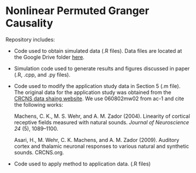 # Nonlinear Permuted Granger Causality
Repository includes:
- Code used to obtain simulated data (.R files). Data files are located at the Google Drive folder [here](https://drive.google.com/drive/folders/1FqzzlJ_KDEQDeqNrzLtTre8OLD1OvVPq?usp=sharing).

- Simulation code used to generate results and figures discussed in paper (.R, .cpp, and .py files). 

- Code used to modify the application study data in Section 5 (.m file). The original data for the application study was obtained from the [CRCNS data shaing website](https://crcns.org/data-sets). We use 060802mw02 from ac-1 and cite the following works:

    Machens, C. K., M. S. Wehr, and A. M. Zador (2004). Linearity of cortical receptive fields measured with natural sounds. *Journal of Neuroscience 24* (5), 1089–1100.
    
    Asari, H., M. Wehr, C. K. Machens, and A. M. Zador (2009). Auditory cortex and thalamic neuronal responses to various natural and synthetic sounds. CRCNS.org.

- Code used to apply method to application data. (.R files)
